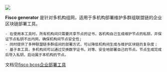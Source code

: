 ![](./images/FISCO_BCOS_Logo.svg)

**Fisco generator** 是针对多机构组网，适用于多机构部署维护多群组联盟链的企业区块链部署工具。

    - 在使用本工具时，所有机构间只需要共享节点的证书，各机构自己生成维护节点的私钥，并保证节点私钥不出内网，确保机构间节点安全性;
    - 同时提供了多种联盟链多群组间的部署方式，可以降低机构间生成与维护区块链的复杂度；
    - 基于本工具，多机构间可以通过交换数字证书，对等、安全地部署自己的节点。节点生成完成后导入私钥，启动属于本机构的节点。

文档见[fisco bcos企业部署工具](https://fisco-bcos-documentation.readthedocs.io/zh_CN/feature-2.0.0/docs/enterprise/index.html)